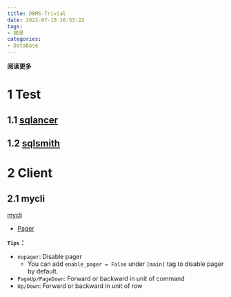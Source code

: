 ```yaml
---
title: DBMS-Trivial
date: 2022-07-10 16:53:22
tags: 
- 摘录
categories: 
- Database
---
```


**阅读更多**

<!--more-->

# 1 Test

## 1.1 [sqlancer](https://github.com/sqlancer/sqlancer)

## 1.2 [sqlsmith](https://github.com/anse1/sqlsmith)

# 2 Client

## 2.1 mycli

[mycli](https://github.com/dbcli/mycli)

* [Pager](https://www.mycli.net/pager)

**`Tips`：**

* `nopager`: Disable pager
    * You can add `enable_pager = False` under `[main]` tag to disable pager by default.
* `PageUp/PageDown`: Forward or backward in unit of command
* `Up/Down`: Forward or backward in unit of row


